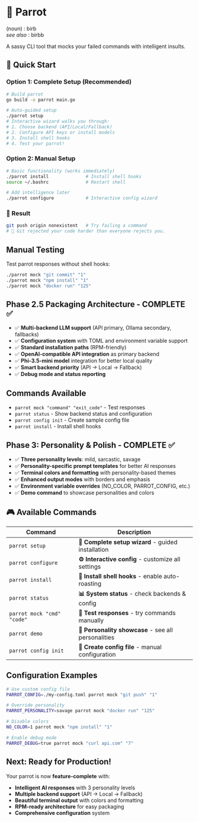 # 🦜 Parrot
(noun) : birb  
_see also_ : birbb  

A sassy CLI tool that mocks your failed commands with intelligent insults.

## 🚀 Quick Start

### **Option 1: Complete Setup (Recommended)**
```bash
# Build parrot
go build -o parrot main.go

# Auto-guided setup
./parrot setup
# Interactive wizard walks you through:
# 1. Choose backend (API/Local/Fallback) 
# 2. Configure API keys or install models
# 3. Install shell hooks
# 4. Test your parrot!
```

### **Option 2: Manual Setup**
```bash
# Basic functionality (works immediately)
./parrot install              # Install shell hooks
source ~/.bashrc              # Restart shell

# Add intelligence later
./parrot configure            # Interactive config wizard
```

### **🎯 Result**
```bash
git push origin nonexistent   # Try failing a command
# 🦜 Git rejected your code harder than everyone rejects you.
```

## Manual Testing

Test parrot responses without shell hooks:
```bash
./parrot mock "git commit" "1"
./parrot mock "npm install" "1" 
./parrot mock "docker run" "125"
```

## Phase 2.5 Packaging Architecture - COMPLETE ✅

- ✅ **Multi-backend LLM support** (API primary, Ollama secondary, fallbacks)
- ✅ **Configuration system** with TOML and environment variable support
- ✅ **Standard installation paths** (RPM-friendly)
- ✅ **OpenAI-compatible API integration** as primary backend
- ✅ **Phi-3.5-mini model** integration for better local quality
- ✅ **Smart backend priority** (API → Local → Fallback)
- ✅ **Debug mode and status reporting**

## Commands Available

- `parrot mock "command" "exit_code"` - Test responses
- `parrot status` - Show backend status and configuration
- `parrot config init` - Create sample config file
- `parrot install` - Install shell hooks

## Phase 3: Personality & Polish - COMPLETE ✅

- ✅ **Three personality levels**: mild, sarcastic, savage
- ✅ **Personality-specific prompt templates** for better AI responses
- ✅ **Terminal colors and formatting** with personality-based themes
- ✅ **Enhanced output modes** with borders and emphasis
- ✅ **Environment variable overrides** (NO_COLOR, PARROT_CONFIG, etc.)
- ✅ **Demo command** to showcase personalities and colors

## 🎮 Available Commands

| Command | Description |
|---------|-------------|
| `parrot setup` | **🚀 Complete setup wizard** - guided installation |
| `parrot configure` | **⚙️ Interactive config** - customize all settings |
| `parrot install` | **🔗 Install shell hooks** - enable auto-roasting |
| `parrot status` | **📊 System status** - check backends & config |
| `parrot mock "cmd" "code"` | **🧪 Test responses** - try commands manually |
| `parrot demo` | **🎨 Personality showcase** - see all personalities |
| `parrot config init` | **📝 Create config file** - manual configuration |

## Configuration Examples

```bash
# Use custom config file
PARROT_CONFIG=./my-config.toml parrot mock "git push" "1"

# Override personality
PARROT_PERSONALITY=savage parrot mock "docker run" "125"  

# Disable colors
NO_COLOR=1 parrot mock "npm install" "1"

# Enable debug mode
PARROT_DEBUG=true parrot mock "curl api.com" "7"
```

## Next: Ready for Production!

Your parrot is now **feature-complete** with:
- **Intelligent AI responses** with 3 personality levels
- **Multiple backend support** (API → Local → Fallback)  
- **Beautiful terminal output** with colors and formatting
- **RPM-ready architecture** for easy packaging
- **Comprehensive configuration** system
